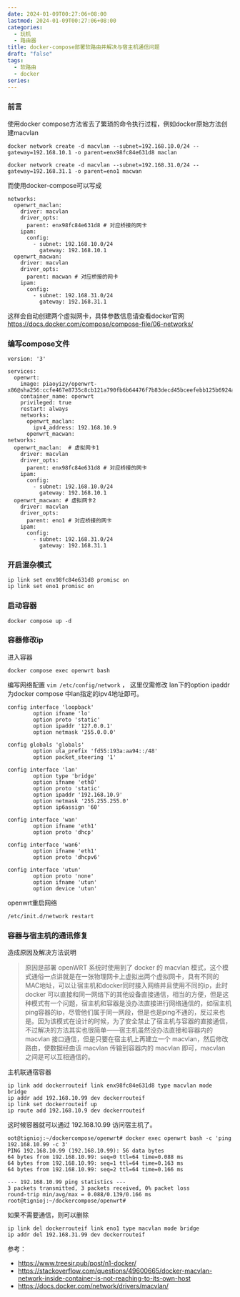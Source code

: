 ```yaml
---
date: 2024-01-09T00:27:06+08:00
lastmod: 2024-01-09T00:27:06+08:00
categories:
  - 玩机
  - 路由器
title: docker-compose部署软路由并解决与宿主机通信问题
draft: "false"
tags:
  - 软路由
  - docker
series:
---
```


### 前言
使用docker compose方法省去了繁琐的命令执行过程，例如docker原始方法创建macvlan
```
docker network create -d macvlan --subnet=192.168.10.0/24 --gateway=192.168.10.1 -o parent=enx98fc84e631d8 maclan

docker network create -d macvlan --subnet=192.168.31.0/24 --gateway=192.168.31.1 -o parent=eno1 macwan
```

而使用docker-compose可以写成
```
networks:
  openwrt_maclan:
    driver: macvlan
    driver_opts:
      parent: enx98fc84e631d8 # 对应桥接的网卡
    ipam:
      config:
        - subnet: 192.168.10.0/24
          gateway: 192.168.10.1
  openwrt_macwan:
    driver: macvlan
    driver_opts:
      parent: macwan # 对应桥接的网卡
    ipam:
      config:
        - subnet: 192.168.31.0/24
          gateway: 192.168.31.1
```

这样会自动创建两个虚拟网卡，具体参数信息请查看docker官网 https://docs.docker.com/compose/compose-file/06-networks/

### 编写compose文件

```
version: '3'

services:
  openwrt:
    image: piaoyizy/openwrt-x86@sha256:ccfe467e8735c8cb121a790fb6b64476f7b83decd45bceefebb125b6924a8dcf
    container_name: openwrt
    privileged: true
    restart: always
    networks:
      openwrt_maclan:
        ipv4_address: 192.168.10.9 
	  openwrt_macwan:
networks:
  openwrt_maclan:  # 虚拟网卡1
    driver: macvlan
    driver_opts:
      parent: enx98fc84e631d8 # 对应桥接的网卡
    ipam:
      config:
        - subnet: 192.168.10.0/24
          gateway: 192.168.10.1
  openwrt_macwan: # 虚拟网卡2
    driver: macvlan
    driver_opts:
      parent: eno1 # 对应桥接的网卡
    ipam:
      config:
        - subnet: 192.168.31.0/24
          gateway: 192.168.31.1
```

### 开启混杂模式
```
ip link set enx98fc84e631d8 promisc on
ip link set eno1 promisc on
```
### 启动容器
```
docker compose up -d
```


### 容器修改ip
进入容器
```
docker compose exec openwrt bash
```

编写网络配置 `vim /etc/config/network` ， 这里仅需修改 lan下的option ipaddr为docker compose 中lan指定的ipv4地址即可。
```
config interface 'loopback'
        option ifname 'lo'
        option proto 'static'
        option ipaddr '127.0.0.1'
        option netmask '255.0.0.0'

config globals 'globals'
        option ula_prefix 'fd55:193a:aa94::/48'
        option packet_steering '1'

config interface 'lan'
        option type 'bridge'
        option ifname 'eth0'
        option proto 'static'
        option ipaddr '192.168.10.9'
        option netmask '255.255.255.0'
        option ip6assign '60'

config interface 'wan'
        option ifname 'eth1'
        option proto 'dhcp'

config interface 'wan6'
        option ifname 'eth1'
        option proto 'dhcpv6'

config interface 'utun'
        option proto 'none'
        option ifname 'utun'
        option device 'utun'

```


openwrt重启网络
```
/etc/init.d/network restart
```

### 容器与宿主机的通讯修复


造成原因及解决方法说明

> 原因是部署 openWRT 系统时使用到了 docker 的 macvlan 模式，这个模式通俗一点讲就是在一张物理网卡上虚拟出两个虚拟网卡，具有不同的MAC地址，可以让宿主机和docker同时接入网络并且使用不同的ip，此时 docker 可以直接和同一网络下的其他设备直接通信，相当的方便，但是这种模式有一个问题，宿主机和容器是没办法直接进行网络通信的，如宿主机ping容器的ip，尽管他们属于同一网段，但是也是ping不通的，反过来也是。因为该模式在设计的时候，为了安全禁止了宿主机与容器的直接通信，不过解决的方法其实也很简单——宿主机虽然没办法直接和容器内的 macvlan 接口通信，但是只要在宿主机上再建立一个 macvlan，然后修改路由，使数据经由该 macvlan 传输到容器内的 macvlan 即可，macvlan 之间是可以互相通信的。


主机联通宿容器
```shell 
ip link add dockerrouteif link enx98fc84e631d8 type macvlan mode bridge
ip addr add 192.168.10.99 dev dockerrouteif
ip link set dockerrouteif up
ip route add 192.168.10.9 dev dockerrouteif
```


这时候容器就可以通过 192.168.10.99 访问宿主机了。
```
oot@tignioj:~/dockercompose/openwrt# docker exec openwrt bash -c 'ping 192.168.10.99 -c 3'
PING 192.168.10.99 (192.168.10.99): 56 data bytes
64 bytes from 192.168.10.99: seq=0 ttl=64 time=0.088 ms
64 bytes from 192.168.10.99: seq=1 ttl=64 time=0.163 ms
64 bytes from 192.168.10.99: seq=2 ttl=64 time=0.166 ms

--- 192.168.10.99 ping statistics ---
3 packets transmitted, 3 packets received, 0% packet loss
round-trip min/avg/max = 0.088/0.139/0.166 ms
root@tignioj:~/dockercompose/openwrt# 
```


如果不需要通信，则可以删除
```
ip link del dockerrouteif link eno1 type macvlan mode bridge
ip addr del 192.168.31.99 dev dockerrouteif
```

参考：
- https://www.treesir.pub/post/n1-docker/
- https://stackoverflow.com/questions/49600665/docker-macvlan-network-inside-container-is-not-reaching-to-its-own-host
- https://docs.docker.com/network/drivers/macvlan/